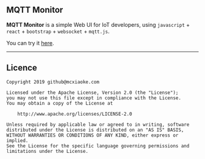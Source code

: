 

## MQTT Monitor


**MQTT Monitor** is a simple Web UI for IoT developers, using `javascript` + `react` + `bootstrap` + `websocket` + `mqtt.js`.

You can try it [here](https://blog.mcxiaoke.com/mqtt-monitor/).

------

## Licence

    Copyright 2019 github@mcxiaoke.com
    
    Licensed under the Apache License, Version 2.0 (the "License");
    you may not use this file except in compliance with the License.
    You may obtain a copy of the License at
    
        http://www.apache.org/licenses/LICENSE-2.0
    
    Unless required by applicable law or agreed to in writing, software
    distributed under the License is distributed on an "AS IS" BASIS,
    WITHOUT WARRANTIES OR CONDITIONS OF ANY KIND, either express or implied.
    See the License for the specific language governing permissions and
    limitations under the License.
